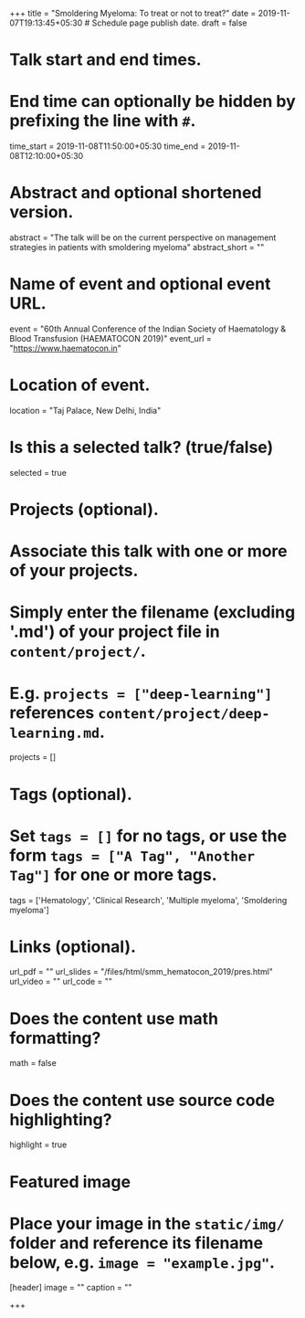 +++
title = "Smoldering Myeloma: To treat or not to treat?"
date = 2019-11-07T19:13:45+05:30  # Schedule page publish date.
draft = false

# Talk start and end times.
#   End time can optionally be hidden by prefixing the line with `#`.
time_start = 2019-11-08T11:50:00+05:30
time_end = 2019-11-08T12:10:00+05:30

# Abstract and optional shortened version.
abstract = "The talk will be on the current perspective on management strategies in patients with smoldering myeloma"
abstract_short = ""

# Name of event and optional event URL.
event = "60th Annual Conference of the Indian Society of Haematology & Blood Transfusion (HAEMATOCON 2019)"
event_url = "https://www.haematocon.in"

# Location of event.
location = "Taj Palace, New Delhi, India"

# Is this a selected talk? (true/false)
selected = true

# Projects (optional).
#   Associate this talk with one or more of your projects.
#   Simply enter the filename (excluding '.md') of your project file in `content/project/`.
#   E.g. `projects = ["deep-learning"]` references `content/project/deep-learning.md`.
projects = []

# Tags (optional).
#   Set `tags = []` for no tags, or use the form `tags = ["A Tag", "Another Tag"]` for one or more tags.
tags = ['Hematology', 'Clinical Research', 'Multiple myeloma', 'Smoldering myeloma']

# Links (optional).
url_pdf = ""
url_slides = "/files/html/smm_hematocon_2019/pres.html"
url_video = ""
url_code = ""

# Does the content use math formatting?
math = false

# Does the content use source code highlighting?
highlight = true

# Featured image
# Place your image in the `static/img/` folder and reference its filename below, e.g. `image = "example.jpg"`.
[header]
image = ""
caption = ""

+++
